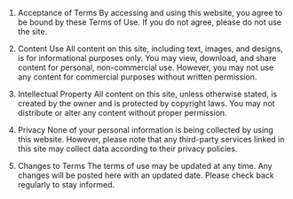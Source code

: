 1. Acceptance of Terms
By accessing and using this website, you agree to be bound by these Terms of Use. If you do not agree, please do not use the site.

2. Content Use
All content on this site, including text, images, and designs, is for informational purposes only. You may view, download, and share content for personal, non-commercial use. However, you may not use any content for commercial purposes without written permission.

3. Intellectual Property
All content on this site, unless otherwise stated, is created by the owner and is protected by copyright laws. You may not distribute or alter any content without proper permission.

4. Privacy
None of your personal information is being collected by using this website. However, please note that any third-party services linked in this site may collect data according to their privacy policies.

5. Changes to Terms
The terms of use may be updated at any time. Any changes will be posted here with an updated date. Please check back regularly to stay informed.

